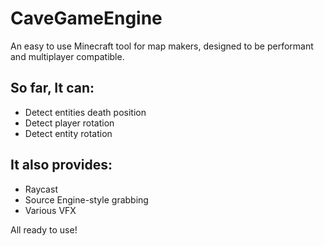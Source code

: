 # CaveGameEngine
An easy to use Minecraft tool for map makers, designed to be performant and multiplayer compatible.

## So far, It can:
- Detect entities death position
- Detect player rotation
- Detect entity rotation

## It also provides:
- Raycast
- Source Engine-style grabbing
- Various VFX

All ready to use!
